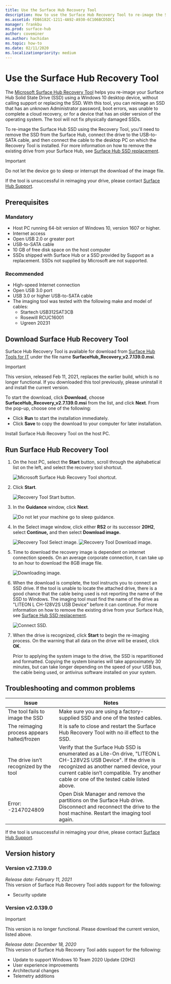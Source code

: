 ```yaml
---
title: Use the Surface Hub Recovery Tool
description: How to use the Surface Hub Recovery Tool to re-image the SSD.
ms.assetid: FDB6182C-1211-4A92-A930-6C106BCD5DC1
manager: frankbu
ms.prod: surface-hub
author: coveminer
ms.author: hachidan
ms.topic: how-to
ms.date: 02/11/2020
ms.localizationpriority: medium
---
```


# Use the Surface Hub Recovery Tool

The [Microsoft Surface Hub Recovery Tool](https://www.microsoft.com/download/details.aspx?id=52210) helps you re-image your Surface Hub Solid State Drive (SSD) using a Windows 10 desktop device, without calling support or replacing the SSD. With this tool, you can reimage an SSD that has an unknown Administrator password, boot errors, was unable to complete a cloud recovery, or for a device that has an older version of the operating system. The tool will not fix physically damaged SSDs.

To re-image the Surface Hub SSD using the Recovery Tool, you'll need to remove the SSD from the Surface Hub, connect the drive to the USB-to-SATA cable, and then connect the cable to the desktop PC on which the Recovery Tool is installed. For more information on how to remove the existing drive from your Surface Hub, see [Surface Hub SSD replacement](surface-hub-ssd-replacement.md).

> [!IMPORTANT]
> Do not let the device go to sleep or interrupt the download of the image file.

If the tool is unsuccessful in reimaging your drive, please contact [Surface Hub Support](https://support.microsoft.com/help/4037644/surface-contact-surface-warranty-and-software-support).

## Prerequisites

### Mandatory

- Host PC running 64-bit version of Windows 10, version 1607 or higher.
- Internet access
- Open USB 2.0 or greater port
- USB-to-SATA cable
- 10 GB of free disk space on the host computer
- SSDs shipped with Surface Hub or a SSD provided by Support as a replacement. SSDs not supplied by Microsoft are not supported.

### Recommended

- High-speed Internet connection
- Open USB 3.0 port
- USB 3.0 or higher USB-to-SATA cable
- The imaging tool was tested with the following make and model of cables:
  - Startech USB312SAT3CB
  - Rosewill RCUC16001
  - Ugreen 20231

## Download Surface Hub Recovery Tool

Surface Hub Recovery Tool is available for download from [Surface Hub Tools for IT](https://www.microsoft.com/download/details.aspx?id=52210)  under the file name **SurfaceHub_Recovery_v2.7.139.0.msi**.

> [!IMPORTANT]
> This version, released Feb 11, 2021, replaces the earlier build, which is no longer functional. If you downloaded this tool previously, please uninstall it and install the current version.

To start the download, click **Download**, choose **SurfaceHub_Recovery_v2.7.139.0.msi**  from the list, and click **Next**. From the pop-up, choose one of the following:

- Click **Run** to start the installation immediately.
- Click **Save** to copy the download to your computer for later installation.

Install Surface Hub Recovery Tool on the host PC.

## Run Surface Hub Recovery Tool

1. On the host PC, select the **Start** button, scroll through the alphabetical list on the left, and select the recovery tool shortcut.

    ![Microsoft Surface Hub Recovery Tool shortcut.](images/shrt-shortcut.png)

2. Click **Start**.

    ![Recovery Tool Start button.](images/shrt-start.png)


3. In the **Guidance** window, click **Next**.

    ![Do not let your machine go to sleep guidance.](images/shrt-guidance.png)

4. In the Select image window, click either **RS2** or its successor **20H2**, select **Continue,** and then select **Download image.**

     ![Recovery Tool Select image.](images/shrt-select-image.png)
    ![Recovery Tool Download image.](images/shrt-download-image.png)

5. Time to download the recovery image is dependent on internet connection speeds. On an average corporate connection, it can take up to an hour to download the 8GB image file.

    ![Downloading image.](images/shrt-download.png)

5. When the download is complete, the tool instructs you to connect an SSD drive. If the tool is unable to locate the attached drive, there is a good chance that the cable being used is not reporting the name of the SSD to Windows.  The imaging tool must find the name of the drive as "LITEON L CH-128V2S USB Device" before it can continue.  For more information on how to remove the existing drive from your Surface Hub, see [Surface Hub SSD replacement](surface-hub-ssd-replacement.md).

    ![Connect SSD.](images/shrt-drive.png)

6. When the drive is recognized, click **Start** to begin the re-imaging process. On the warning that all data on the drive will be erased, click **OK**.

    Prior to applying the system image to the drive, the SSD is repartitioned and formatted. Copying the system binaries will take approximately 30 minutes, but can take longer depending on the speed of your USB bus, the cable being used, or antivirus software installed on your system.

## Troubleshooting and common problems

Issue | Notes
--- | ---
The tool fails to image the SSD | Make sure you are using a factory-supplied SSD and one of the tested cables.
The reimaging process appears halted/frozen | It is safe to close and restart the Surface Hub Recovery Tool with no ill effect to the SSD.
The drive isn’t recognized by the tool | Verify that the Surface Hub SSD is enumerated as a Lite-On drive, "LITEON L CH-128V2S USB Device".  If the drive is recognized as another named device, your current cable isn’t compatible. Try another cable or one of the tested cable listed above.
Error: -2147024809 | Open Disk Manager and remove the partitions on the Surface Hub drive.  Disconnect and reconnect the drive to the host machine. Restart the imaging tool again.

If the tool is unsuccessful in reimaging your drive, please contact [Surface Hub Support](https://support.microsoft.com/help/4037644/surface-contact-surface-warranty-and-software-support).

## Version history

### Version v2.7.139.0

*Release date: February 11, 2021*<br>
This version of Surface Hub Recovery Tool adds support for the following:

- Security update

### Version v2.0.139.0

> [!IMPORTANT]
> This version is no longer functional. Please download the current version, listed above. 

*Release date: December 18, 2020*<br>
This version of Surface Hub Recovery Tool adds support for the following:
- Update to support Windows 10 Team 2020 Update (20H2)
- User experience improvements
- Architectural changes
- Telemetry additions